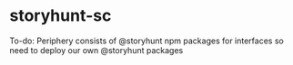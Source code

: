 # storyhunt-sc

To-do:
Periphery consists of @storyhunt npm packages for interfaces so need to deploy our own @storyhunt packages